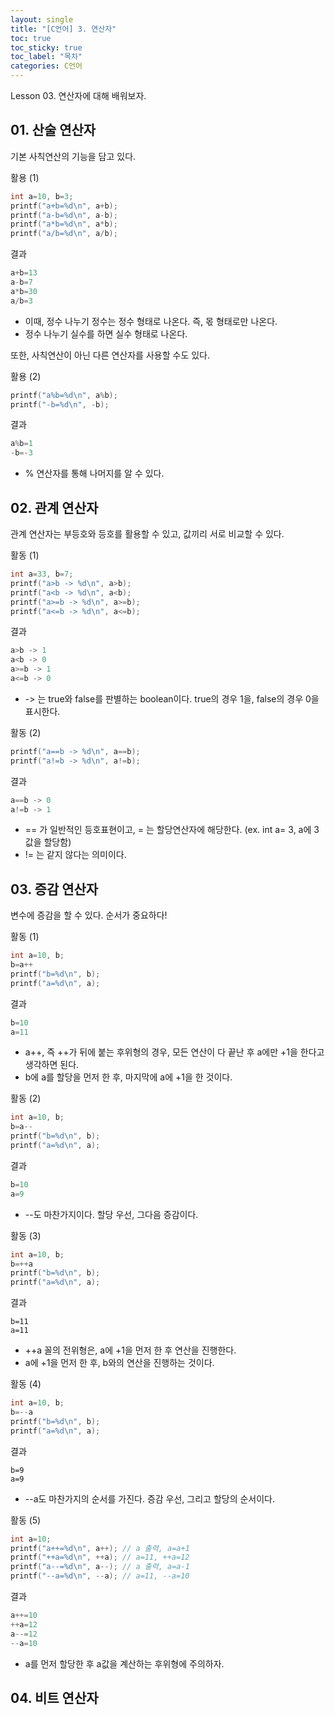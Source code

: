 ```yaml
---
layout: single
title: "[C언어] 3. 연산자"
toc: true
toc_sticky: true
toc_label: "목차"
categories: C언어
---
```

Lesson 03. 연산자에 대해 배워보자.


## 01. 산술 연산자

기본 사칙연산의 기능을 담고 있다.

활용 (1)
~~~c
int a=10, b=3;
printf("a+b=%d\n", a+b);
printf("a-b=%d\n", a-b);
printf("a*b=%d\n", a*b);
printf("a/b=%d\n", a/b);
~~~

결과
~~~c
a+b=13
a-b=7
a*b=30
a/b=3
~~~
* 이때, 정수 나누기 정수는 정수 형태로 나온다. 즉, 몫 형태로만 나온다.
* 정수 나누기 실수를 하면 실수 형태로 나온다.


또한, 사칙연산이 아닌 다른 연산자를 사용할 수도 있다.

활용 (2)
~~~c
printf("a%b=%d\n", a%b);
printf("-b=%d\n", -b);
~~~

결과
~~~c
a%b=1
-b=-3
~~~
* % 연산자를 통해 나머지를 알 수 있다.


## 02. 관계 연산자

관계 연산자는 부등호와 등호를 활용할 수 있고, 값끼리 서로 비교할 수 있다.

활동 (1)
~~~c
int a=33, b=7;
printf("a>b -> %d\n", a>b);
printf("a<b -> %d\n", a<b);
printf("a>=b -> %d\n", a>=b);
printf("a<=b -> %d\n", a<=b);
~~~


결과
~~~c
a>b -> 1
a<b -> 0
a>=b -> 1
a<=b -> 0
~~~
* -> 는 true와 false를 판별하는 boolean이다. true의 경우 1을, false의 경우 0을 표시한다.


활동 (2)
~~~c
printf("a==b -> %d\n", a==b);
printf("a!=b -> %d\n", a!=b);
~~~

결과
~~~c
a==b -> 0
a!=b -> 1
~~~
* == 가 일반적인 등호표현이고, = 는 할당연산자에 해당한다. (ex. int a= 3, a에 3 값을 할당함)
* != 는 같지 않다는 의미이다.


## 03. 증감 연산자

변수에 증감을 할 수 있다. 순서가 중요하다!

활동 (1)
~~~c
int a=10, b;
b=a++
printf("b=%d\n", b);
printf("a=%d\n", a);
~~~

결과
~~~c
b=10
a=11
~~~
* a++, 즉 ++가 뒤에 붙는 후위형의 경우, 모든 연산이 다 끝난 후 a에만 +1을 한다고 생각하면 된다.
* b에 a를 할당을 먼저 한 후, 마지막에 a에 +1을 한 것이다.


활동 (2)
~~~c
int a=10, b;
b=a--
printf("b=%d\n", b);
printf("a=%d\n", a);
~~~

결과
~~~c
b=10
a=9
~~~
* --도 마찬가지이다. 할당 우선, 그다음 증감이다.


활동 (3)
~~~c
int a=10, b;
b=++a
printf("b=%d\n", b);
printf("a=%d\n", a);
~~~

결과
~~~
b=11
a=11
~~~
* ++a 꼴의 전위형은, a에 +1을 먼저 한 후 연산을 진행한다.
* a에 +1을 먼저 한 후, b와의 연산을 진행하는 것이다.


활동 (4)
~~~c
int a=10, b;
b=--a
printf("b=%d\n", b);
printf("a=%d\n", a);
~~~

결과
~~~
b=9
a=9
~~~
* --a도 마찬가지의 순서를 가진다. 증감 우선, 그리고 할당의 순서이다.

활동 (5)
~~~c
int a=10;
printf("a++=%d\n", a++); // a 출력, a=a+1
printf("++a=%d\n", ++a); // a=11, ++a=12
printf("a--=%d\n", a--); // a 출력, a=a-1
printf("--a=%d\n", --a); // a=11, --a=10
~~~

결과
~~~c
a++=10
++a=12
a--=12
--a=10
~~~
* a를 먼저 할당한 후 a값을 계산하는 후위형에 주의하자.


## 04. 비트 연산자
